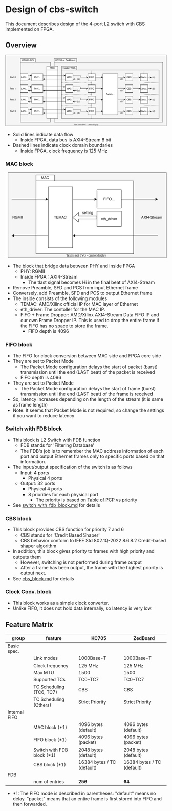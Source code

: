 # Design of cbs-switch

This document describes design of the 4-port L2 switch with CBS implemented on FPGA.

## Overview

![overview](./img/overwiew_cbs-switch.drawio.svg)

- Solid lines indicate data flow
  - Inside FPGA, data bus is AXI4-Stream 8 bit
- Dashed lines indicate clock domain boundaries
  - Inside FPGA, clock frequency is 125 MHz

### MAC block

![mac_block](./img/mac_block.drawio.svg)

- The block that bridge data between PHY and inside FPGA
  - PHY: RGMII
  - Inside FPGA : AXI4-Stream
    - The tlast signal becomes Hi in the final beat of AXI4-Stream
- Remove Preamble, SFD and PCS from input Ethernet frame
- Conversely, add Preamble, SFD and PCS to output Ethernet frame
- The inside consists of the following modules
  - TEMAC: AMD/Xilinx official IP for MAC layer of Ethernet
  - eth_driver: The contoller for the MAC IP.
  - FIFO + Frame Dropper: AMD/Xilinx AXI4-Stream Data FIFO IP and our own Frame Dropper IP. This is used to drop the entire frame if the FIFO has no space to store the frame.
    - FIFO depth is 4096

### FIFO block

- The FIFO for clock conversion between MAC side and FPGA core side
- They are set to Packet Mode
  - The Packet Mode configuration delays the start of packet (burst) transmission until the end (LAST beat) of the packet is received
  - FIFO depth is 4096
- They are set to Packet Mode
  - The Packet Mode configuration delays the start of frame (burst) transmission until the end (LAST beat) of the frame is received
- So, latency increases depending on the length of the stream (it is same as frame length)
- Note: It seems that Packet Mode is not required, so change the settings if you want to reduce latency

### Switch with FDB block

- This block is L2 Switch with FDB function
  - FDB stands for 'Filtering Database'
  - The FDB's job is to remember the MAC address information of each port and output Ethernet frames only to specific ports based on that information.
- The input/output specification of the switch is as follows
  - Input: 4 ports
    - Physical 4 ports
  - Output: 32 ports
    - Physical 4 ports
    - 8 priorities for each physical port
      - The priority is based on [Table of PCP vs priority](./specification.md#Table-of-PCP-vs-priority)
- See [switch_with_fdb_block.md](./blocks/switch_with_fdb_block.md) for details

### CBS block

- This block provides CBS function for priority 7 and 6
  - CBS stands for 'Credit Based Shaper'
  - CBS behavior conform to IEEE Std 802.1Q-2022 8.6.8.2 Credit-based shaper algorithm
- In addition, this block gives priority to frames with high priority and outputs them
  - However, switching is not performed during frame output
  - After a frame has been output, the frame with the highest priority is output next.
- See [cbs_block.md](./blocks/cbs_block.md) for details

### Clock Conv. block

- This block works as a simple clock converter.
- Unlike FIFO, it does not hold data internally, so latency is very low.

## Feature Matrix

| group         | feature                     | KC705                      | ZedBoard                   |
|---------------|-----------------------------|----------------------------|----------------------------|
| Basic spec.   |                             |                            |                            |
|               | Link modes                  | 1000Base-T                 | 1000Base-T                 |
|               | Clock frequency             | 125 MHz                    | 125 MHz                    |
|               | Max MTU                     | 1500                       | 1500                       |
|               | Supported TCs               | TC0-TC7                    | TC0-TC7                    |
|               | TC Scheduling (TC6, TC7)    | CBS                        | CBS                        |
|               | TC Scheduling (Others)      | Strict Priority            | Strict Priority            |
| Internal FIFO |                             |                            |                            |
|               | MAC block (\*1)             | 4096 bytes (default)       | 4096 bytes (default)       |
|               | FIFO block (\*1)            | 4096 bytes (packet)        | 4096 bytes (packet)        |
|               | Switch with FDB block (\*1) | 2048 bytes (default)       | 2048 bytes (default)       |
|               | CBS block (\*1)             | 16384 bytes / TC (default) | 16384 bytes / TC (default) |
| FDB           |                             |                            |                            |
|               | num of entries              | **256**                    | **64**                     |
    
- \*1: The FIFO mode is described in parentheses: "default" means no delay. "packet" means that an entire frame is first stored into FIFO and then forwarded.
